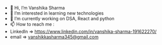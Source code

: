 - 👋 Hi, I’m Vanshika Sharma
- 👀 I’m interested in learning new technologies
- 🌱 I’m currently working on DSA, React and python
- 📫 How to reach me :
- LinkedIn => https://www.linkedin.com/in/vanshika-sharma-191622270/
- email => vanshikkasharma345@gmail.com


<!---
VanshikaSharm4/VanshikaSharm4 is a ✨ special ✨ repository because its `README.md` (this file) appears on your GitHub profile.
You can click the Preview link to take a look at your changes.
--->
